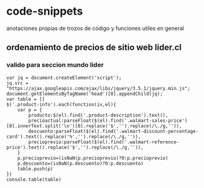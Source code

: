 # code-snippets
anotaciones propias de trozos de código y funciones utiles en general

## ordenamiento de precios de sitio web lider.cl
### valido para seccion mundo lider 
```
var jq = document.createElement('script');
jq.src = "https://ajax.googleapis.com/ajax/libs/jquery/3.5.1/jquery.min.js";
document.getElementsByTagName('head')[0].appendChild(jq);
var table = []
$('.product-info').each(function(ix,el){
    var p = {
        producto:$(el).find('.product-description').text(),
        precioactual:parseFloat($(el).find('.walmart-sales-price')[0].innerText.split('\n')[0].replace('$','').replace(/\./g,'')),
        descuento:parseFloat($(el).find('.walmart-discount-percentage-card').text().replace('%','').replace(/\./g,'')),
        precioprevio:parseFloat($(el).find('.walmart-reference-price').text().replace('$','').replace(/\./g,'')),
    }
    p.precioprevio=(isNaN(p.precioprevio)?0:p.precioprevio)
    p.descuento=(isNaN(p.descuento)?0:p.descuento)
    table.push(p)
})
console.table(table)
```

